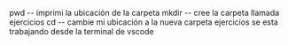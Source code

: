 pwd -- imprimi la ubicación de la carpeta
mkdir -- cree la carpeta llamada ejercicios
cd -- cambie mi ubicación a la nueva carpeta ejercicios
se esta trabajando desde la terminal de vscode
